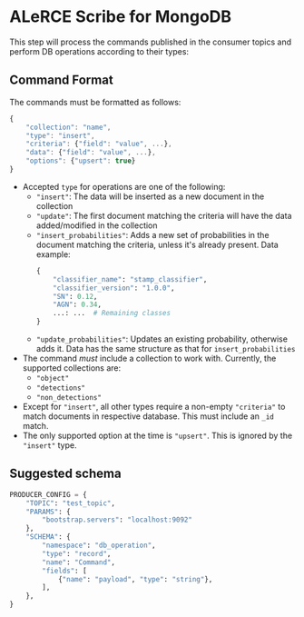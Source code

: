 # ALeRCE Scribe for MongoDB

This step will process the commands published in the consumer topics and perform DB operations according to their types:

## Command Format

The commands must be formatted as follows:

```js
{
    "collection": "name",
    "type": "insert",
    "criteria": {"field": "value", ...},
    "data": {"field": "value", ...},
    "options": {"upsert": true}
}
```
- Accepted `type` for operations are one of the following:
  * `"insert"`: The data will be inserted as a new document in the collection
  * `"update"`: The first document matching the criteria will have the data added/modified in the collection 
  * `"insert_probabilities"`: Adds a new set of probabilities in the document matching the criteria, unless it's already present. Data example:
    ```python
    {
        "classifier_name": "stamp_classifier",
        "classifier_version": "1.0.0",
        "SN": 0.12,
        "AGN": 0.34,
        ...: ...  # Remaining classes
    }
    ```
  * `"update_probabilities"`: Updates an existing probability, otherwise adds it. Data has the same structure as that for `insert_probabilities`
- The command *must* include a collection to work with. Currently, the supported collections are:
  * `"object"`
  * `"detections"`
  * `"non_detections"`
- Except for `"insert"`, all other types require a non-empty `"criteria"` to match documents in respective database. This must include an `_id` match.
- The only supported option at the time is `"upsert"`. This is ignored by the `"insert"` type.

## Suggested schema

```python
PRODUCER_CONFIG = {
    "TOPIC": "test_topic",
    "PARAMS": {
        "bootstrap.servers": "localhost:9092"
    },
    "SCHEMA": {
        "namespace": "db_operation",
        "type": "record",
        "name": "Command",
        "fields": [
            {"name": "payload", "type": "string"},
        ],
    },
}
```
